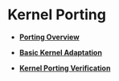 # Kernel Porting<a name="EN-US_TOPIC_0000001153842846"></a>

-   **[Porting Overview](porting-chip-kernel-overview.md)**  

-   **[Basic Kernel Adaptation](porting-chip-kernel-adjustment.md)**  

-   **[Kernel Porting Verification](porting-chip-kernel-verify.md)**  


